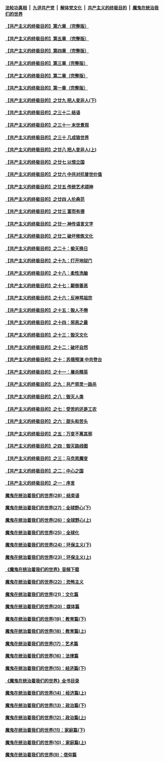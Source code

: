 ####  [法轮功真相](../../../../basic/blob/master/README.md?t=06231002) &nbsp;|&nbsp; [九评共产党](../../../../9ping.md/blob/master/README.md?t=06231002) &nbsp;|&nbsp; [解体党文化](../../../../jtdwh.md/blob/master/README.md?t=06231002)  &nbsp;|&nbsp; [共产主义的终极目的](../../../../gczydzjmd.md/blob/master/README.md?t=06231002) &nbsp;|&nbsp; [魔鬼在统治我们的世界](../../../../mgztzwmdsj.md/blob/master/README.md?t=06231002) 

#### [【共产主义的终极目的】第六章 （完整版）](../pages/nsc422/n11428913.md?t=06231002) 

#### [【共产主义的终极目的】第五章 （完整版）](../pages/nsc422/n11428912.md?t=06231002) 

#### [【共产主义的终极目的】第四章 （完整版）](../pages/nsc422/n11428907.md?t=06231002) 

#### [【共产主义的终极目的】第三章（完整版）](../pages/nsc422/n11428848.md?t=06231002) 

#### [【共产主义的终极目的】第二章（完整版）](../pages/nsc422/n11428831.md?t=06231002) 

#### [【共产主义的终极目的】第一章（完整版）](../pages/nsc422/n11417651.md?t=06231002) 

#### [【共产主义的终极目的】之廿九 把人变非人(下)](../pages/nsc422/n11344140.md?t=06231002) 

#### [【共产主义的终极目的】之三十二 结语](../pages/nsc422/n11360535.md?t=06231002) 

#### [【共产主义的终极目的】之三十一 末世景观](../pages/nsc422/n11351129.md?t=06231002) 

#### [【共产主义的终极目的】之三十 几成狼世界](../pages/nsc422/n11348280.md?t=06231002) 

#### [【共产主义的终极目的】之廿八 把人变非人(上)](../pages/nsc422/n11340492.md?t=06231002) 

#### [【共产主义的终极目的】之廿七 以恨立国](../pages/nsc422/n11336944.md?t=06231002) 

#### [【共产主义的终极目的】之廿六 中共对抗普世价值](../pages/nsc422/n11324785.md?t=06231002) 

#### [【共产主义的终极目的】之廿五 传统艺术颂神](../pages/nsc422/n11296396.md?t=06231002) 

#### [【共产主义的终极目的】之廿四 人伦典范](../pages/nsc422/n11296397.md?t=06231002) 

#### [【共产主义的终极目的】之廿三 富而有德](../pages/nsc422/n11283598.md?t=06231002) 

#### [【共产主义的终极目的】之廿一 神传语言文字](../pages/nsc422/n11263265.md?t=06231002) 

#### [【共产主义的终极目的】之廿二 破坏修炼文化](../pages/nsc422/n11245728.md?t=06231002) 

#### [【共产主义的终极目的】之二十：偷天换日](../pages/nsc422/n11238846.md?t=06231002) 

#### [【共产主义的终极目的】之十九：打开地狱门](../pages/nsc422/n11206376.md?t=06231002) 

#### [【共产主义的终极目的】之十八：柔性洗脑](../pages/nsc422/n11199994.md?t=06231002) 

#### [【共产主义的终极目的】之十七：颠倒善恶](../pages/nsc422/n11179782.md?t=06231002) 

#### [【共产主义的终极目的】之十六：反神骂祖宗](../pages/nsc422/n11166798.md?t=06231002) 

#### [【共产主义的终极目的】之十五：毁人不倦](../pages/nsc422/n11166792.md?t=06231002) 

#### [【共产主义的终极目的】之十四：邪恶之最](../pages/nsc422/n11150249.md?t=06231002) 

#### [【共产主义的终极目的】之十三：毁灭文化](../pages/nsc422/n11135227.md?t=06231002) 

#### [【共产主义的终极目的】之十二：破坏自然](../pages/nsc422/n11135214.md?t=06231002) 

#### [【共产主义的终极目的】之十：苏俄预演 中共登台](../pages/nsc422/n11118424.md?t=06231002) 

#### [【共产主义的终极目的】之十一：屠杀精英](../pages/nsc422/n11118442.md?t=06231002) 

#### [【共产主义的终极目的】之九：共产邪灵一路杀](../pages/nsc422/n11114139.md?t=06231002) 

#### [【共产主义的终极目的】之八：毁灭人类](../pages/nsc422/n11108503.md?t=06231002) 

#### [【共产主义的终极目的】之七：受苦的还是工农](../pages/nsc422/n11101809.md?t=06231002) 

#### [【共产主义的终极目的】之六：甜头和苦头](../pages/nsc422/n11096971.md?t=06231002) 

#### [【共产主义的终极目的】之五：万变不离其邪](../pages/nsc422/n11091285.md?t=06231002) 

#### [【共产主义的终极目的】之四：毁灭路线图](../pages/nsc422/n11086284.md?t=06231002) 

#### [【共产主义的终极目的】之三：马克思魔变](../pages/nsc422/n11061941.md?t=06231002) 

#### [【共产主义的终极目的】之二：中心之国](../pages/nsc422/n11047728.md?t=06231002) 

#### [【共产主义的终极目的】之一：序言](../pages/nsc422/n11086077.md?t=06231002) 

#### [魔鬼在统治着我们的世界(28)：结束语](../pages/nsc422/n10936246.md?t=06231002) 

#### [魔鬼在统治着我们的世界(27)：全球野心(下)](../pages/nsc422/n10928319.md?t=06231002) 

#### [魔鬼在统治着我们的世界(26)：全球野心(上)](../pages/nsc422/n10900318.md?t=06231002) 

#### [魔鬼在统治着我们的世界(25)：全球化](../pages/nsc422/n10788205.md?t=06231002) 

#### [魔鬼在统治着我们的世界(24)：环保主义(下)](../pages/nsc422/n10695307.md?t=06231002) 

#### [魔鬼在统治着我们的世界(23)：环保主义(上)](../pages/nsc422/n10688613.md?t=06231002) 

#### [《魔鬼在统治着我们的世界》音频下载](../pages/nsc422/n10635553.md?t=06231002) 

#### [魔鬼在统治着我们的世界(22)：恐怖主义](../pages/nsc422/n10614727.md?t=06231002) 

#### [魔鬼在统治着我们的世界(21)：文化篇](../pages/nsc422/n10597706.md?t=06231002) 

#### [魔鬼在统治着我们的世界(20)：媒体篇](../pages/nsc422/n10586579.md?t=06231002) 

#### [魔鬼在统治着我们的世界(19)：教育篇(下)](../pages/nsc422/n10564808.md?t=06231002) 

#### [魔鬼在统治着我们的世界(18)：教育篇(上)](../pages/nsc422/n10526970.md?t=06231002) 

#### [魔鬼在统治着我们的世界(17)：艺术篇](../pages/nsc422/n10499093.md?t=06231002) 

#### [魔鬼在统治着我们的世界(16)：法律篇](../pages/nsc422/n10485969.md?t=06231002) 

#### [魔鬼在统治着我们的世界(15)：经济篇(下)](../pages/nsc422/n10469975.md?t=06231002) 

#### [《魔鬼在统治着我们的世界》全书目录](../pages/nsc422/n10464261.md?t=06231002) 

#### [魔鬼在统治着我们的世界(14)：经济篇(上)](../pages/nsc422/n10457370.md?t=06231002) 

#### [魔鬼在统治着我们的世界(13)：政治篇(下)](../pages/nsc422/n10448270.md?t=06231002) 

#### [魔鬼在统治着我们的世界(12)：政治篇(上)](../pages/nsc422/n10444576.md?t=06231002) 

#### [魔鬼在统治着我们的世界(11)：家庭篇(下)](../pages/nsc422/n10440961.md?t=06231002) 

#### [魔鬼在统治着我们的世界(10)：家庭篇(上)](../pages/nsc422/n10435448.md?t=06231002) 

#### [魔鬼在统治着我们的世界(9)：信仰篇](../pages/nsc422/n10432159.md?t=06231002) 

